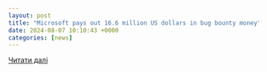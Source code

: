```yaml
---
layout: post
title: "Microsoft pays out 16.6 million US dollars in bug bounty money"
date: 2024-08-07 10:10:43 +0000
categories: [news]
---
```


[Читати далі](https://www.heise.de/en/news/Microsoft-pays-out-16-6-million-US-dollars-in-bug-bounty-money-9825868.html)
